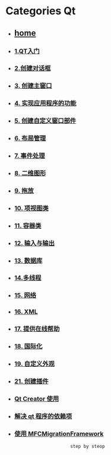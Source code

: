 # Categories Qt
* ## [home](../README.md)
* ### [1.QT入门](1_hello_qt.md)
* ### [2.创建对话框](2_creat_dialog.md)
* ### [3. 创建主窗口](3_createMainWindow.md)
* ### [4. 实现应用程序的功能](4_SpreadSheet.md)
* ### [5. 创建自定义窗口部件](5_createCustomWidget.md)
* ### [6. 布局管理](6_layoutManage.md)
* ### [7. 事件处理](7_event.md)
* ### [8. 二维图形](8_painter.md)
* ### [9. 拖放](9_drag.md)
* ### [10. 项视图类](10_itemViewClass.md)
* ### [11. 容器类](11_container.md)
* ### [12. 输入与输出](12_inOut.md)
* ### [13. 数据库](13_database.md)
* ### [14.多线程](14_multiThread.md)
* ### [15. 网络](15_network.md)
* ### [16. XML](16_xml.md)
* ### [17. 提供在线帮助](17_onlineHelp.md)
* ### [18. 国际化](18_unicode.md)
* ### [19. 自定义外观](19_cutomStyle.md)
* ### [21. 创建插件](21_createPlugin.md)
* ### [Qt Creator 使用](QtCreatorTips.md)
* ### [解决 qt 程序的依赖项](deployqt.md)
* ### [使用 MFCMigrationFramework](useMFCMigrationFramework.md)
                           step by steop